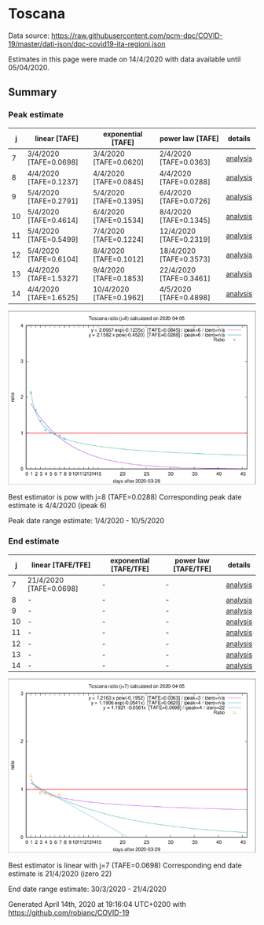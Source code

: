 # Toscana


Data source: https://raw.githubusercontent.com/pcm-dpc/COVID-19/master/dati-json/dpc-covid19-ita-regioni.json

Estimates in this page were made on 14/4/2020 with data available until 05/04/2020.


## Summary 

### Peak estimate 
|j|linear [TAFE]|exponential [TAFE]|power law [TAFE]|details|
|---|----|-----------|---------|-------|
|7|3/4/2020 [TAFE=0.0698]|3/4/2020 [TAFE=0.0620]|2/4/2020 [TAFE=0.0363]|[analysis](COVID-19_toscana_j7_2020-04-05.md)|
|8|4/4/2020 [TAFE=0.1237]|4/4/2020 [TAFE=0.0845]|4/4/2020 [TAFE=0.0288]|[analysis](COVID-19_toscana_j8_2020-04-05.md)|
|9|5/4/2020 [TAFE=0.2791]|5/4/2020 [TAFE=0.1395]|6/4/2020 [TAFE=0.0726]|[analysis](COVID-19_toscana_j9_2020-04-05.md)|
|10|5/4/2020 [TAFE=0.4614]|6/4/2020 [TAFE=0.1534]|8/4/2020 [TAFE=0.1345]|[analysis](COVID-19_toscana_j10_2020-04-05.md)|
|11|5/4/2020 [TAFE=0.5499]|7/4/2020 [TAFE=0.1224]|12/4/2020 [TAFE=0.2319]|[analysis](COVID-19_toscana_j11_2020-04-05.md)|
|12|5/4/2020 [TAFE=0.6104]|8/4/2020 [TAFE=0.1012]|18/4/2020 [TAFE=0.3573]|[analysis](COVID-19_toscana_j12_2020-04-05.md)|
|13|4/4/2020 [TAFE=1.5327]|9/4/2020 [TAFE=0.1853]|22/4/2020 [TAFE=0.3461]|[analysis](COVID-19_toscana_j13_2020-04-05.md)|
|14|4/4/2020 [TAFE=1.6525]|10/4/2020 [TAFE=0.1962]|4/5/2020 [TAFE=0.4898]|[analysis](COVID-19_toscana_j14_2020-04-05.md)|

![best peak estimate](COVID-19_toscana_j8_2020-04-05.png)

Best estimator is pow with j=8 (TAFE=0.0288)
Corresponding peak date estimate is 4/4/2020 (ipeak 6)


Peak date range estimate: 1/4/2020 - 10/5/2020

### End estimate 
|j|linear [TAFE/TFE]|exponential [TAFE/TFE]|power law [TAFE/TFE]|details|
|---|----|-----------|---------|-------|
|7|21/4/2020 [TAFE=0.0698]|-|-|[analysis](COVID-19_toscana_j7_2020-04-05.md)|
|8|-|-|-|[analysis](COVID-19_toscana_j8_2020-04-05.md)|
|9|-|-|-|[analysis](COVID-19_toscana_j9_2020-04-05.md)|
|10|-|-|-|[analysis](COVID-19_toscana_j10_2020-04-05.md)|
|11|-|-|-|[analysis](COVID-19_toscana_j11_2020-04-05.md)|
|12|-|-|-|[analysis](COVID-19_toscana_j12_2020-04-05.md)|
|13|-|-|-|[analysis](COVID-19_toscana_j13_2020-04-05.md)|
|14|-|-|-|[analysis](COVID-19_toscana_j14_2020-04-05.md)|

![best zero estimate](COVID-19_toscana_j7_2020-04-05.png)

Best estimator is linear with j=7 (TAFE=0.0698)
Corresponding end date estimate is 21/4/2020 (izero 22)


End date range estimate: 30/3/2020 - 21/4/2020

Generated April 14th, 2020 at 19:16:04 UTC+0200 with https://github.com/robianc/COVID-19
